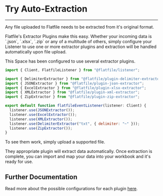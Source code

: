# Try Auto-Extraction

---

Any file uploaded to Flatfile needs to be extracted from it's original format.

Flatfile's Extractor Plugins make this easy. Whether your incoming data is \`.json\`, \`.xlsx\`, \`.zip\` or any of a multitude of others, simply configure your Listener to use one or more extractor plugins and extraction will be handled automatically upon file upload.

This Space has been configured to use several extractor plugins.

```jsx
import { Client, FlatfileListener } from "@flatfile/listener";

import { DelimiterExtractor } from "@flatfile/plugin-delimiter-extractor";
import { JSONExtractor } from "@flatfile/plugin-json-extractor";
import { ExcelExtractor } from "@flatfile/plugin-xlsx-extractor";
import { XMLExtractor } from "@flatfile/plugin-xml-extractor";
import { ZipExtractor } from "@flatfile/plugin-zip-extractor";

export default function flatfileEventListener(listener: Client) {
  listener.use(JSONExtractor());
  listener.use(ExcelExtractor());
  listener.use(XMLExtractor());
  listener.use(DelimiterExtractor("txt", { delimiter: "~" }));
  listener.use(ZipExtractor());
}
```

To see them work, simply upload a supported file.

They appropriate plugin will extract data automatically. Once extraction is complete, you can import and map your data into your workbook and it's ready for use.

## Further Documentation

Read more about the possible configurations for each plugin [here](https://flatfile.com/docs/plugins/extractors/).

